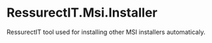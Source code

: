 # RessurectIT.Msi.Installer

RessurectIT tool used for installing other MSI installers automaticaly.